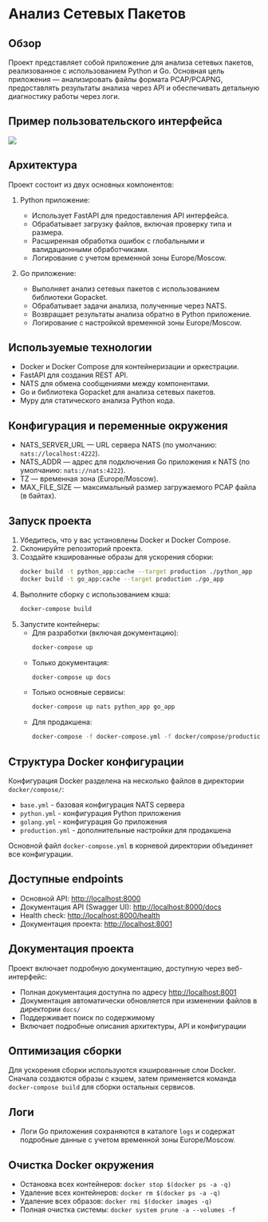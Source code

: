 # Анализ Сетевых Пакетов

## Обзор

Проект представляет собой приложение для анализа сетевых пакетов, реализованное с использованием Python и Go. Основная цель приложения — анализировать файлы формата PCAP/PCAPNG, предоставлять результаты анализа через API и обеспечивать детальную диагностику работы через логи.

## Пример пользовательского интерфейса

![](example_ui/animation.gif)

## Архитектура

Проект состоит из двух основных компонентов:

1. Python приложение:
   - Использует FastAPI для предоставления API интерфейса.
   - Обрабатывает загрузку файлов, включая проверку типа и размера.
   - Расширенная обработка ошибок с глобальными и валидационными обработчиками.
   - Логирование с учетом временной зоны Europe/Moscow.

2. Go приложение:
   - Выполняет анализ сетевых пакетов с использованием библиотеки Gopacket.
   - Обрабатывает задачи анализа, полученные через NATS.
   - Возвращает результаты анализа обратно в Python приложение.
   - Логирование с настройкой временной зоны Europe/Moscow.

## Используемые технологии

- Docker и Docker Compose для контейнеризации и оркестрации.
- FastAPI для создания REST API.
- NATS для обмена сообщениями между компонентами.
- Go и библиотека Gopacket для анализа сетевых пакетов.
- Mypy для статического анализа Python кода.

## Конфигурация и переменные окружения

- NATS_SERVER_URL — URL сервера NATS (по умолчанию: `nats://localhost:4222`).
- NATS_ADDR — адрес для подключения Go приложения к NATS (по умолчанию: `nats://nats:4222`).
- TZ — временная зона (Europe/Moscow).
- MAX_FILE_SIZE — максимальный размер загружаемого PCAP файла (в байтах).

## Запуск проекта

1. Убедитесь, что у вас установлены Docker и Docker Compose.
2. Склонируйте репозиторий проекта.
3. Создайте кэшированные образы для ускорения сборки:
   ```bash
   docker build -t python_app:cache --target production ./python_app
   docker build -t go_app:cache --target production ./go_app
   ```
4. Выполните сборку с использованием кэша:
   ```bash
   docker-compose build
   ```
5. Запустите контейнеры:
   - Для разработки (включая документацию):
     ```bash
     docker-compose up
     ```
   - Только документация:
     ```bash
     docker-compose up docs
     ```
   - Только основные сервисы:
     ```bash
     docker-compose up nats python_app go_app
     ```
   - Для продакшена:
     ```bash
     docker-compose -f docker-compose.yml -f docker/compose/production.yml up
     ```

## Структура Docker конфигурации

Конфигурация Docker разделена на несколько файлов в директории `docker/compose/`:
- `base.yml` - базовая конфигурация NATS сервера
- `python.yml` - конфигурация Python приложения
- `golang.yml` - конфигурация Go приложения
- `production.yml` - дополнительные настройки для продакшена

Основной файл `docker-compose.yml` в корневой директории объединяет все конфигурации.

## Доступные endpoints

- Основной API: [http://localhost:8000](http://localhost:8000)
- Документация API (Swagger UI): [http://localhost:8000/docs](http://localhost:8000/docs)
- Health check: [http://localhost:8000/health](http://localhost:8000/health)
- Документация проекта: [http://localhost:8001](http://localhost:8001)

## Документация проекта

Проект включает подробную документацию, доступную через веб-интерфейс:

- Полная документация доступна по адресу [http://localhost:8001](http://localhost:8001)
- Документация автоматически обновляется при изменении файлов в директории `docs/`
- Поддерживает поиск по содержимому
- Включает подробные описания архитектуры, API и конфигурации

## Оптимизация сборки

Для ускорения сборки используются кэшированные слои Docker. Сначала создаются образы с кэшем, затем применяется команда `docker-compose build` для сборки остальных сервисов.

## Логи

- Логи Go приложения сохраняются в каталоге `logs` и содержат подробные данные с учетом временной зоны Europe/Moscow.

## Очистка Docker окружения

- Остановка всех контейнеров: `docker stop $(docker ps -a -q)`
- Удаление всех контейнеров: `docker rm $(docker ps -a -q)`
- Удаление всех образов: `docker rmi $(docker images -q)`
- Полная очистка системы: `docker system prune -a --volumes -f`
